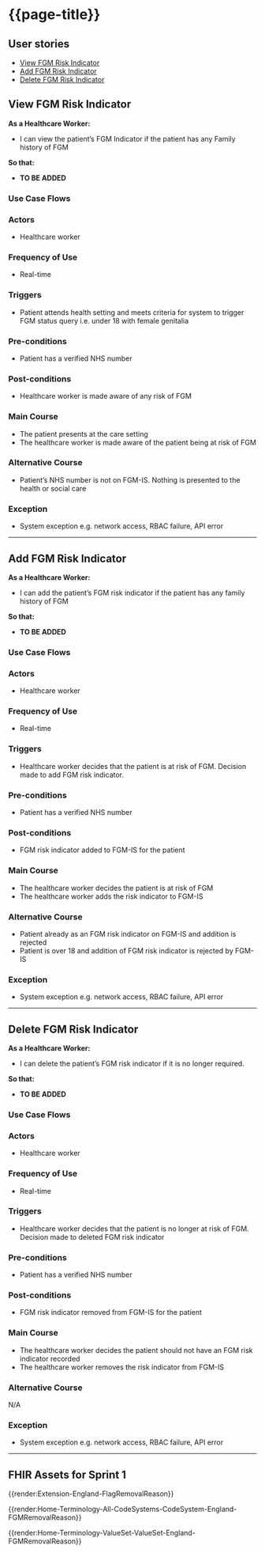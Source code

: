 # {{page-title}}

## User stories

- [View FGM Risk Indicator](#user-story-view-fgm-risk-indicator)
- [Add FGM Risk Indicator](#user-story-add-fgm-risk-indicator)
- [Delete FGM Risk Indicator](#user-story-delete-fgm-risk-indicator)

<h2 id="user-story-view-fgm-risk-indicator">View FGM Risk Indicator</h2>

**As a Healthcare Worker:**

- I can view the patient’s FGM Indicator if the patient has any Family history of FGM

**So that:**

- **TO BE ADDED**

### Use Case Flows

### Actors

- Healthcare worker

### Frequency of Use

- Real-time

### Triggers

- Patient attends health setting and meets criteria for system to trigger FGM status query i.e. under 18 with female genitalia

### Pre-conditions

- Patient has a verified NHS number 

### Post-conditions

- Healthcare worker is made aware of any risk of FGM 

### Main Course

- The patient presents at the care setting
- The healthcare worker is made aware of the patient being at risk of FGM

### Alternative Course

- Patient’s NHS number is not on FGM-IS. Nothing is presented to the health or social care

### Exception

- System exception e.g. network access, RBAC failure, API error

<hr>

<h2 id="user-story-add-fgm-risk-indicator">Add FGM Risk Indicator</h2>

**As a Healthcare Worker:**

- I can add the patient’s FGM risk indicator if the patient has any family history of FGM

**So that:**

- **TO BE ADDED**

### Use Case Flows

### Actors

- Healthcare worker

### Frequency of Use

- Real-time

### Triggers

- Healthcare worker decides that the patient is at risk of FGM. Decision made to add FGM risk indicator. 

### Pre-conditions

- Patient has a verified NHS number 

### Post-conditions

- FGM risk indicator added to FGM-IS for the patient 

### Main Course

- The healthcare worker decides the patient is at risk of FGM
- The healthcare worker adds the risk indicator to FGM-IS

### Alternative Course

- Patient already as an FGM risk indicator on FGM-IS and addition is rejected
- Patient is over 18 and addition of FGM risk indicator is rejected by FGM-IS

### Exception

- System exception e.g. network access, RBAC failure, API error

<hr>

<h2 id="user-story-delete-fgm-risk-indicator">Delete FGM Risk Indicator</h2>

**As a Healthcare Worker:**

- I can delete the patient’s FGM risk indicator if it is no longer required. 

**So that:**

- **TO BE ADDED**

### Use Case Flows

### Actors

- Healthcare worker

### Frequency of Use

- Real-time

### Triggers

- Healthcare worker decides that the patient is no longer at risk of FGM. Decision made to deleted FGM risk indicator

### Pre-conditions

- Patient has a verified NHS number 

### Post-conditions

- FGM risk indicator removed from FGM-IS for the patient

### Main Course

- The healthcare worker decides the patient should not have an FGM risk indicator recorded
- The healthcare worker removes the risk indicator from FGM-IS

### Alternative Course

N/A

### Exception

- System exception e.g. network access, RBAC failure, API error

<hr>

## FHIR Assets for Sprint 1

{{render:Extension-England-FlagRemovalReason}}

{{render:Home-Terminology-All-CodeSystems-CodeSystem-England-FGMRemovalReason}}

{{render:Home-Terminology-ValueSet-ValueSet-England-FGMRemovalReason}}